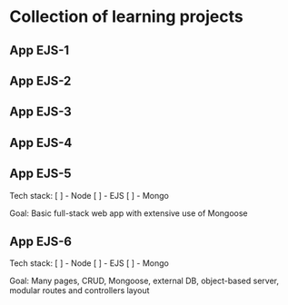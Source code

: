 # Collection of learning projects

## App EJS-1

## App EJS-2

## App EJS-3

## App EJS-4

## App EJS-5

Tech stack:
[ ] - Node
[ ] - EJS
[ ] - Mongo

Goal:
Basic full-stack web app with extensive use of Mongoose

## App EJS-6

Tech stack:
[ ] - Node
[ ] - EJS
[ ] - Mongo

Goal:
Many pages, CRUD, Mongoose, external DB, object-based server, modular routes and controllers layout
